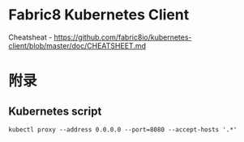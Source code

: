 # Fabric8 Kubernetes Client
Cheatsheat - https://github.com/fabric8io/kubernetes-client/blob/master/doc/CHEATSHEET.md

# 附录
## Kubernetes script
```shell
kubectl proxy --address 0.0.0.0 --port=8080 --accept-hosts '.*'
```
